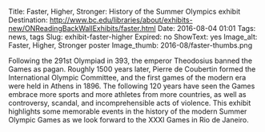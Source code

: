 Title: Faster, Higher, Stronger: History of the Summer Olympics exhibit
Destination: http://www.bc.edu/libraries/about/exhibits-new/ONReadingBackWallExhibits/faster.html
Date: 2016-08-04 01:01 
Tags: news, tags 
Slug: exhibit-faster-higher
Expired: no
ShowText: yes
Image_alt: Faster, Higher, Stronger poster
Image_thumb: 2016-08/faster-thumbs.png

Following the 291st Olympiad in 393, the emperor Theodosius banned the Games as pagan. Roughly 1500 years later, Pierre de Coubertin formed the International Olympic Committee, and the first games of the modern era were held in Athens in 1896. The following 120 years have seen the Games embrace more sports and more athletes from more countries, as well as controversy, scandal, and incomprehensible acts of violence. This exhibit highlights some memorable events in the history of the modern Summer Olympic Games as we look forward to the XXXI Games in Rio de Janeiro.

<!-- USEFUL CUT AND PASTE STUFF.

<img src="/theme/img/news/201X-XX/XXXX.png" alt="words" class="float_left">

<img src="/theme/img/news/201X-XX/XXXX.png" alt="words" class="float_right">

<a href="#" target="_blank" rel="noopener">

-->